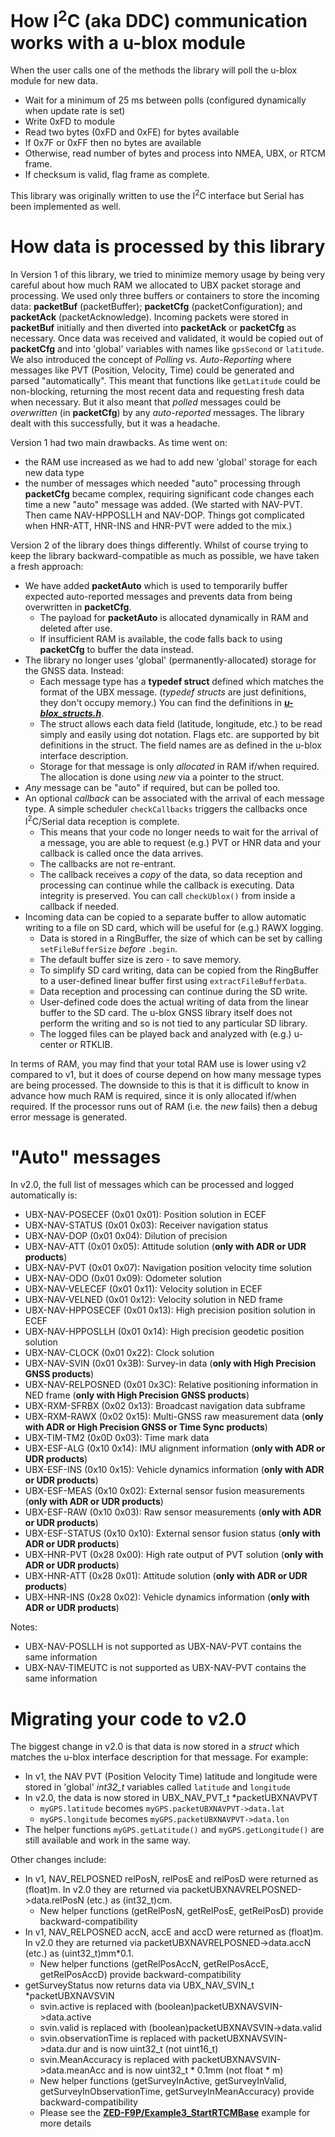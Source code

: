 How I<sup>2</sup>C (aka DDC) communication works with a u-blox module
===========================================================

When the user calls one of the methods the library will poll the u-blox module for new data.

* Wait for a minimum of 25 ms between polls (configured dynamically when update rate is set)
* Write 0xFD to module
* Read two bytes (0xFD and 0xFE) for bytes available
* If 0x7F or 0xFF then no bytes are available
* Otherwise, read number of bytes and process into NMEA, UBX, or RTCM frame.
* If checksum is valid, flag frame as complete.

This library was originally written to use the I<sup>2</sup>C interface but Serial has been implemented as well.

How data is processed by this library
===========================================================

In Version 1 of this library, we tried to minimize memory usage by being very careful about how much RAM we allocated to UBX packet storage and processing. We used only three buffers or containers to store the incoming data: **packetBuf** (packetBuffer); **packetCfg** (packetConfiguration); and **packetAck** (packetAcknowledge). Incoming packets were stored in **packetBuf** initially and then diverted into **packetAck** or **packetCfg** as necessary. Once data was received and validated, it would be copied out of **packetCfg** and into 'global' variables with names like ```gpsSecond``` or ```latitude```. We also introduced the concept of _Polling vs. Auto-Reporting_ where messages like PVT (Position, Velocity, Time) could be generated and parsed "automatically". This meant that functions like ```getLatitude``` could be non-blocking, returning the most recent data and requesting fresh data when necessary. But it also meant that _polled_ messages could be _overwritten_ (in **packetCfg**) by any _auto-reported_ messages. The library dealt with this successfully, but it was a headache.

Version 1 had two main drawbacks. As time went on:
- the RAM use increased as we had to add new 'global' storage for each new data type
- the number of messages which needed "auto" processing through **packetCfg** became complex, requiring significant code changes each time a new "auto" message was added. (We started with NAV-PVT. Then came NAV-HPPOSLLH and NAV-DOP. Things got complicated when HNR-ATT, HNR-INS and HNR-PVT were added to the mix.)

Version 2 of the library does things differently. Whilst of course trying to keep the library backward-compatible as much as possible, we have taken a fresh approach:
- We have added **packetAuto** which is used to temporarily buffer expected auto-reported messages and prevents data from being overwritten in **packetCfg**.
  - The payload for **packetAuto** is allocated dynamically in RAM and deleted after use.
  - If insufficient RAM is available, the code falls back to using **packetCfg** to buffer the data instead.
- The library no longer uses 'global' (permanently-allocated) storage for the GNSS data. Instead:
  - Each message type has a **typedef struct** defined which matches the format of the UBX message. (_typedef structs_ are just definitions, they don't occupy memory.) You can find the definitions in [_**u-blox_structs.h**_](./src/u-blox_structs.h).
  - The struct allows each data field (latitude, longitude, etc.) to be read simply and easily using dot notation. Flags etc. are supported by bit definitions in the struct. The field names are as defined in the u-blox interface description.
  - Storage for that message is only _allocated_ in RAM if/when required. The allocation is done using _new_ via a pointer to the struct.
- _Any_ message can be "auto" if required, but can be polled too.
- An optional _callback_ can be associated with the arrival of each message type. A simple scheduler ```checkCallbacks``` triggers the callbacks once I<sup>2</sup>C/Serial data reception is complete.
  - This means that your code no longer needs to wait for the arrival of a message, you are able to request (e.g.) PVT or HNR data and your callback is called once the data arrives.
  - The callbacks are not re-entrant.
  - The callback receives a _copy_ of the data, so data reception and processing can continue while the callback is executing. Data integrity is preserved. You can call ```checkUblox()``` from inside a callback if needed.
- Incoming data can be copied to a separate buffer to allow automatic writing to a file on SD card, which will be useful for (e.g.) RAWX logging.
  - Data is stored in a RingBuffer, the size of which can be set by calling ```setFileBufferSize``` _before_ ```.begin```.
  - The default buffer size is zero - to save memory.
  - To simplify SD card writing, data can be copied from the RingBuffer to a user-defined linear buffer first using ```extractFileBufferData```.
  - Data reception and processing can continue during the SD write.
  - User-defined code does the actual writing of data from the linear buffer to the SD card. The u-blox GNSS library itself does not perform the writing and so is not tied to any particular SD library.
  - The logged files can be played back and analyzed with (e.g.) u-center or RTKLIB.

In terms of RAM, you may find that your total RAM use is lower using v2 compared to v1, but it does of course depend on how many message types are being processed. The downside to this is that it is difficult to know in advance how much RAM is required, since it is only allocated if/when required. If the processor runs out of RAM (i.e. the _new_ fails) then a debug error message is generated.

"Auto" messages
===========================================================

In v2.0, the full list of messages which can be processed and logged automatically is:
- UBX-NAV-POSECEF (0x01 0x01): Position solution in ECEF
- UBX-NAV-STATUS (0x01 0x03): Receiver navigation status
- UBX-NAV-DOP (0x01 0x04): Dilution of precision
- UBX-NAV-ATT (0x01 0x05): Attitude solution (**only with ADR or UDR products**)
- UBX-NAV-PVT (0x01 0x07): Navigation position velocity time solution
- UBX-NAV-ODO (0x01 0x09): Odometer solution
- UBX-NAV-VELECEF (0x01 0x11): Velocity solution in ECEF
- UBX-NAV-VELNED (0x01 0x12): Velocity solution in NED frame
- UBX-NAV-HPPOSECEF (0x01 0x13): High precision position solution in ECEF
- UBX-NAV-HPPOSLLH (0x01 0x14): High precision geodetic position solution
- UBX-NAV-CLOCK (0x01 0x22): Clock solution
- UBX-NAV-SVIN (0x01 0x3B): Survey-in data (**only with High Precision GNSS products**)
- UBX-NAV-RELPOSNED (0x01 0x3C): Relative positioning information in NED frame (**only with High Precision GNSS products**)
- UBX-RXM-SFRBX (0x02 0x13): Broadcast navigation data subframe
- UBX-RXM-RAWX (0x02 0x15): Multi-GNSS raw measurement data (**only with ADR or High Precision GNSS or Time Sync products**)
- UBX-TIM-TM2 (0x0D 0x03): Time mark data
- UBX-ESF-ALG (0x10 0x14): IMU alignment information (**only with ADR or UDR products**)
- UBX-ESF-INS (0x10 0x15): Vehicle dynamics information (**only with ADR or UDR products**)
- UBX-ESF-MEAS (0x10 0x02): External sensor fusion measurements (**only with ADR or UDR products**)
- UBX-ESF-RAW (0x10 0x03): Raw sensor measurements (**only with ADR or UDR products**)
- UBX-ESF-STATUS (0x10 0x10): External sensor fusion status (**only with ADR or UDR products**)
- UBX-HNR-PVT (0x28 0x00): High rate output of PVT solution (**only with ADR or UDR products**)
- UBX-HNR-ATT (0x28 0x01): Attitude solution (**only with ADR or UDR products**)
- UBX-HNR-INS (0x28 0x02): Vehicle dynamics information (**only with ADR or UDR products**)

Notes:
- UBX-NAV-POSLLH is not supported as UBX-NAV-PVT contains the same information
- UBX-NAV-TIMEUTC is not supported as UBX-NAV-PVT contains the same information

Migrating your code to v2.0
===========================================================

The biggest change in v2.0 is that data is now stored in a _struct_ which matches the u-blox interface description for that message. For example:
- In v1, the NAV PVT (Position Velocity Time) latitude and longitude were stored in 'global' _int32_t_ variables called ```latitude``` and ```longitude```
- In v2.0, the data is now stored in UBX_NAV_PVT_t *packetUBXNAVPVT
  - ```myGPS.latitude``` becomes ```myGPS.packetUBXNAVPVT->data.lat```
  - ```myGPS.longitude``` becomes ```myGPS.packetUBXNAVPVT->data.lon```
- The helper functions ```myGPS.getLatitude()``` and ```myGPS.getLongitude()``` are still available and work in the same way.

Other changes include:
- In v1, NAV_RELPOSNED relPosN, relPosE and relPosD were returned as (float)m. In v2.0 they are returned via packetUBXNAVRELPOSNED->data.relPosN (etc.) as (int32_t)cm.
  - New helper functions (getRelPosN, getRelPosE, getRelPosD) provide backward-compatibility
- In v1, NAV_RELPOSNED accN, accE and accD were returned as (float)m. In v2.0 they are returned via packetUBXNAVRELPOSNED->data.accN (etc.) as (uint32_t)mm*0.1.
  - New helper functions (getRelPosAccN, getRelPosAccE, getRelPosAccD) provide backward-compatibility
- getSurveyStatus now returns data via UBX_NAV_SVIN_t *packetUBXNAVSVIN
  - svin.active is replaced with (boolean)packetUBXNAVSVIN->data.active
  - svin.valid is replaced with (boolean)packetUBXNAVSVIN->data.valid
  - svin.observationTime is replaced with packetUBXNAVSVIN->data.dur and is now uint32_t (not uint16_t)
  - svin.MeanAccuracy is replaced with packetUBXNAVSVIN->data.meanAcc and is now uint32_t * 0.1mm (not float * m)
  - New helper functions (getSurveyInActive, getSurveyInValid, getSurveyInObservationTime, getSurveyInMeanAccuracy) provide backward-compatibility
  - Please see the [**ZED-F9P/Example3_StartRTCMBase**](./examples/ZED-F9P/Example3_StartRTCMBase) example for more details

